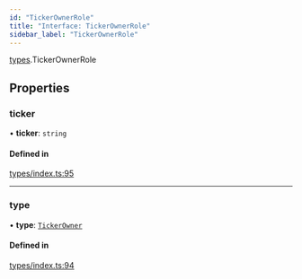 ```yaml
---
id: "TickerOwnerRole"
title: "Interface: TickerOwnerRole"
sidebar_label: "TickerOwnerRole"
---
```


[types](../../../modules/Types/Types.md).TickerOwnerRole

## Properties

### ticker

• **ticker**: `string`

#### Defined in

[types/index.ts:95](https://github.com/PolymeshAssociation/polymesh-sdk/blob/de58d40fd/src/types/index.ts#L95)

___

### type

• **type**: [`TickerOwner`](../../../enums/Types/RoleType/RoleType.md#tickerowner)

#### Defined in

[types/index.ts:94](https://github.com/PolymeshAssociation/polymesh-sdk/blob/de58d40fd/src/types/index.ts#L94)
